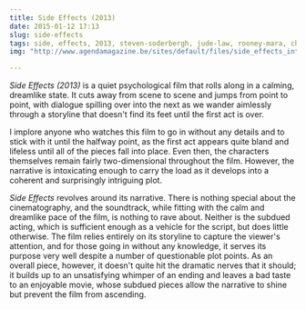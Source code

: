 ```yaml
---
title: Side Effects (2013)
date: 2015-01-12 17:13 
slug: side-effects
tags: side, effects, 2013, steven-soderbergh, jude-law, rooney-mara, channing-tatum
img: "http://www.agendamagazine.be/sites/default/files/side_effects_interview_rooney_mara.jpg"

---
```


_Side Effects (2013)_ is a quiet psychological film that rolls along in a calming, dreamlike state. It cuts away from scene to scene and jumps from point to point, with dialogue spilling over into the next as we wander aimlessly through a storyline that doesn't find its feet until the first act is over.

I implore anyone who watches this film to go in without any details and to stick with it until the halfway point, as the first act appears quite bland and lifeless until all of the pieces fall into place. Even then, the characters themselves remain fairly two-dimensional throughout the film. However, the narrative is intoxicating enough to carry the load as it develops into a coherent and surprisingly intriguing plot.

_Side Effects_ revolves around its narrative. There is nothing special about the cinematography, and the soundtrack, while fitting with the calm and dreamlike pace of the film, is nothing to rave about. Neither is the subdued acting, which is sufficient enough as a vehicle for the script, but does little otherwise. The film relies entirely on its storyline to capture the viewer's attention, and for those going in without any knowledge, it serves its purpose very well despite a number of questionable plot points. As an overall piece, however, it doesn't quite hit the dramatic nerves that it should; it builds up to an unsatisfying whimper of an ending and leaves a bad taste to an enjoyable movie, whose subdued pieces allow the narrative to shine but prevent the film from ascending.